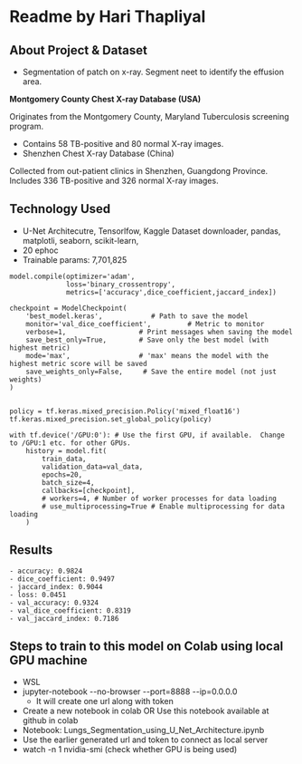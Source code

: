 # Readme by Hari Thapliyal

## About Project & Dataset
- Segmentation of patch on x-ray. Segment neet to identify the effusion area.

**Montgomery County Chest X-ray Database (USA)**

Originates from the Montgomery County, Maryland Tuberculosis screening program. 
- Contains 58 TB-positive and 80 normal X-ray images.
- Shenzhen Chest X-ray Database (China)

Collected from out-patient clinics in Shenzhen, Guangdong Province.   
Includes 336 TB-positive and 326 normal X-ray images.

## Technology Used 
- U-Net Architecutre, Tensorlfow, Kaggle Dataset downloader, pandas,  matplotli, seaborn, scikit-learn, 
- 20 ephoc 
- Trainable params: 7,701,825

```
model.compile(optimizer='adam',
              loss='binary_crossentropy',
              metrics=['accuracy',dice_coefficient,jaccard_index])
			  
checkpoint = ModelCheckpoint(
    'best_model.keras',            # Path to save the model
    monitor='val_dice_coefficient',         # Metric to monitor
    verbose=1,                  # Print messages when saving the model
    save_best_only=True,        # Save only the best model (with highest metric)
    mode='max',                 # 'max' means the model with the highest metric score will be saved
    save_weights_only=False,     # Save the entire model (not just weights)
)


policy = tf.keras.mixed_precision.Policy('mixed_float16')
tf.keras.mixed_precision.set_global_policy(policy)

with tf.device('/GPU:0'): # Use the first GPU, if available.  Change to /GPU:1 etc. for other GPUs.
    history = model.fit(
        train_data,
        validation_data=val_data,
        epochs=20,
        batch_size=4,
        callbacks=[checkpoint],
        # workers=4, # Number of worker processes for data loading
        # use_multiprocessing=True # Enable multiprocessing for data loading
    )
```

## Results 
	- accuracy: 0.9824 
	- dice_coefficient: 0.9497 
	- jaccard_index: 0.9044 
	- loss: 0.0451 
	- val_accuracy: 0.9324 
	- val_dice_coefficient: 0.8319 
	- val_jaccard_index: 0.7186 
	
## Steps to train to this model on Colab using local GPU machine

- WSL
- jupyter-notebook --no-browser --port=8888 --ip=0.0.0.0
	- It will create one url along with token
- Create a new notebook in colab OR Use this notebook available at github in colab
- Notebook: Lungs_Segmentation_using_U_Net_Architecture.ipynb
- Use the earlier generated url and token to connect as local server
-  watch -n 1 nvidia-smi (check whether GPU is being used)